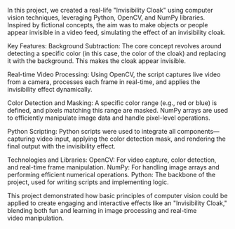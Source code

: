 In this project, we created a real-life "Invisibility Cloak" using computer vision techniques, leveraging Python, OpenCV, and NumPy libraries. 
Inspired by fictional concepts, the aim was to make objects or people appear invisible in a video feed, simulating the effect of an invisibility cloak.

Key Features:
Background Subtraction: The core concept revolves around detecting a specific color (in this case, the color of the cloak) and replacing it with the background. This makes the cloak appear invisible.

Real-time Video Processing: Using OpenCV, the script captures live video from a camera, processes each frame in real-time, and applies the invisibility effect dynamically.

Color Detection and Masking: A specific color range (e.g., red or blue) is defined, and pixels matching this range are masked. 
NumPy arrays are used to efficiently manipulate image data and handle pixel-level operations.

Python Scripting: Python scripts were used to integrate all components—capturing video input, applying the color detection mask, and rendering the final output with the invisibility effect.

Technologies and Libraries:
OpenCV: For video capture, color detection, and real-time frame manipulation.
NumPy: For handling image arrays and performing efficient numerical operations.
Python: The backbone of the project, used for writing scripts and implementing logic.

This project demonstrated how basic principles of computer vision could be applied to create engaging and interactive effects like an "Invisibility Cloak," blending both fun and learning in image processing and real-time video manipulation.

